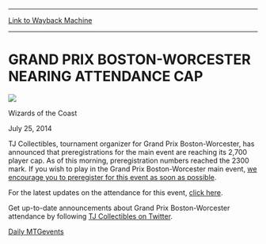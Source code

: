 
---
[Link to Wayback Machine](https://web.archive.org/web/20140803004100/http://magic.wizards.com/en/articles/archive/grand-prix-boston-worcester-nearing-attendance-cap-2014-07-25)

[_metadata_:description]:- "TJ Collectibles, tournament organizer for Grand Prix Boston-Worcester, has announced that preregistrations for the main event are reaching its 2,700 player cap. As of this morning, preregistration numbers reached the 2300 mark. If you wish to play in the Grand Prix Boston-Worcester main event, we encourage you to preregister for this event as soon as possible. For the latest updates on the attendance for this event, click here."
[_metadata_:generator]:- "Drupal 7 (http://drupal.org)"
[_metadata_:node]:- "254011"
[_metadata_:publish_date]:- "2014-07-25"
[_metadata_:source]:- "div-main"
[_metadata_:title]:- "GRAND PRIX BOSTON-WORCESTER NEARING ATTENDANCE CAP"
[_metadata_:wayback_capture_timestamp]:- "2014-08-03 00:41:00"
[_metadata_:wayback_raw_url]:- "https://web.archive.org/web/20140803004100id_/http://magic.wizards.com/en/articles/archive/grand-prix-boston-worcester-nearing-attendance-cap-2014-07-25"
[_metadata_:wayback_url]:- "http://magic.wizards.com/en/articles/archive/grand-prix-boston-worcester-nearing-attendance-cap-2014-07-25"
---





GRAND PRIX BOSTON-WORCESTER NEARING ATTENDANCE CAP
==================================================



![](https://media.magic.wizards.com/styles/auth_small/public/images/person/authorpic_WizardsoftheCoast.jpg)

Wizards of the Coast




July 25, 2014
 







TJ Collectibles, tournament organizer for Grand Prix Boston-Worcester, has announced that preregistrations for the main event are reaching its 2,700 player cap. As of this morning, preregistration numbers reached the 2300 mark. If you wish to play in the Grand Prix Boston-Worcester main event, [we encourage you to preregister for this event as soon as possible](http://events.tjcollect.com/event/grand-prix-boston-worcester-mtg).


For the latest updates on the attendance for this event, [click here](https://www.facebook.com/events/826520904044159/).


Get up-to-date announcements about Grand Prix Boston-Worcester attendance by following [TJ Collectibles on Twitter](https://twitter.com/tjcollect).


[Daily MTG](/en/tags/daily-mtg)[events](/en/tags/events)





 
 


  







